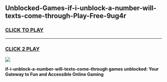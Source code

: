 
## Unblocked-Games-if-i-unblock-a-number-will-texts-come-through-Play-Free-9ug4r
<h3>
<a href="https://premium76.site?title=if-i-unblock-a-number-will-texts-come-through&ref=10A">CLICK TO PLAY</a></h3>
<hr>

<h3>
<a href="https://premium76.site?title=if-i-unblock-a-number-will-texts-come-through&ref=10A">CLICK 2 PLAY</a>
  
</h3>

<a href="https://premium76.site?title=if-i-unblock-a-number-will-texts-come-through&ref=10A"><img src="https://clearcache.store/games.png"></a>


**if-i-unblock-a-number-will-texts-come-through games unblocked: Your Gateway to Fun and Accessible Online Gaming**
